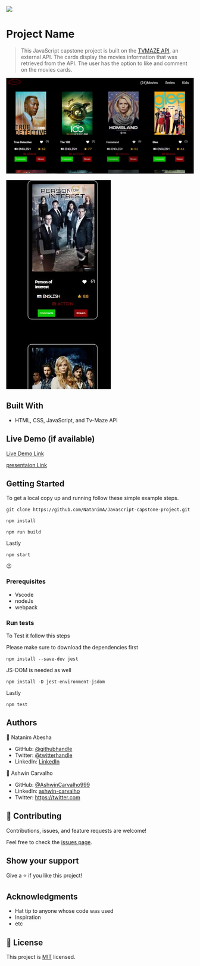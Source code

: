 ![](https://img.shields.io/badge/Microverse-blueviolet)

# Project Name

> This JavaScript capstone project is built on the [TVMAZE API](https://static.tvmaze.com/apidoc/), an external API. The cards display the movies information that was retrieved from the API. The user has the option to like and comment on the movies cards.

![](src/assets/cinema.JPG)

![](src/assets/mobil.JPG)

## Built With

- HTML, CSS, JavaScript, and Tv-Maze API

## Live Demo (if available)

[Live Demo Link](https://natanima.github.io/Javascript-capstone-project/)

[presentaion Link](https://drive.google.com/file/d/1l3tjUHZ3Pg7TJk6XCkybGSyrFQJyvutS/view)

## Getting Started


To get a local copy up and running follow these simple example steps.


```
git clone https://github.com/NatanimA/Javascript-capstone-project.git
```

```
npm install
```

```
npm run build
```

Lastly

```
npm start
```

😉 

### Prerequisites
- Vscode
- nodeJs
- webpack

### Run tests

To Test it follow this steps

Please make sure to download the dependencies first
```
npm install --save-dev jest
```
JS-DOM is needed as well
```
npm install -D jest-environment-jsdom
```
Lastly

```
npm test
```

## Authors

👤 Natanim Abesha

- GitHub: [@githubhandle](https://github.com/NatanimA)
- Twitter: [@twitterhandle](https://twitter.com/Natanim_)
- LinkedIn: [LinkedIn](https://www.linkedin.com/in/natanim-abesha-04a39823a/)

👤 Ashwin Carvalho

- GitHub: [@AshwinCarvalho999 ](https://github.com/AshwinCarvalho999)
- LinkedIn: [ashwin-carvalho ](https://www.linkedin.com/in/ashwin-carvalho-5426701b1/)
- Twitter: [https://twitter.com ](https://twitter.com)

## 🤝 Contributing

Contributions, issues, and feature requests are welcome!

Feel free to check the [issues page](../../issues/).

## Show your support

Give a ⭐️ if you like this project!

## Acknowledgments

- Hat tip to anyone whose code was used
- Inspiration
- etc

## 📝 License

This project is [MIT](./LICENSE) licensed.
